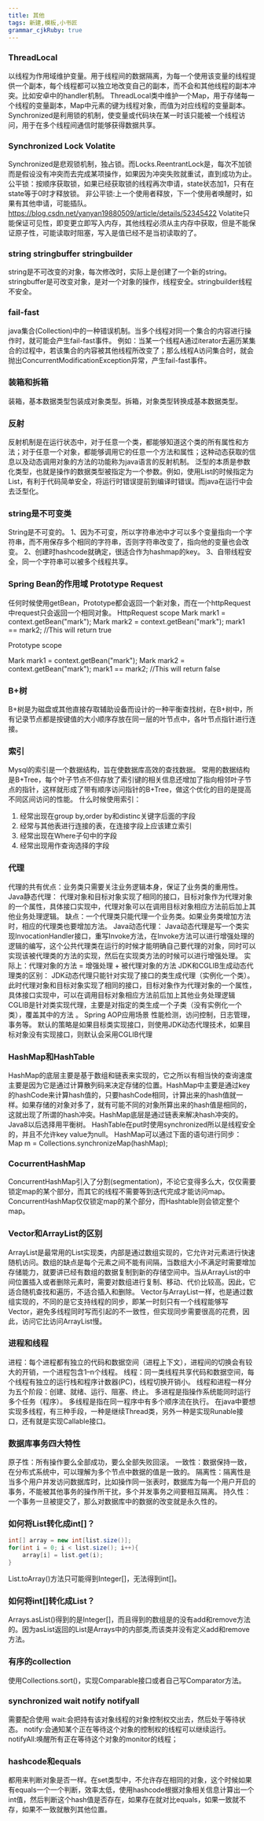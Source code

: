```yaml
---
title: 其他
tags: 新建,模板,小书匠
grammar_cjkRuby: true
---
```


### ThreadLocal
以线程为作用域维护变量。用于线程间的数据隔离，为每一个使用该变量的线程提供一个副本，每个线程都可以独立地改变自己的副本，而不会和其他线程的副本冲突。比如安卓中的handler机制。
ThreadLocal类中维护一个Map，用于存储每一个线程的变量副本，Map中元素的键为线程对象，而值为对应线程的变量副本。
Synchronized是利用锁的机制，使变量或代码块在某一时该只能被一个线程访问，用于在多个线程间通信时能够获得数据共享。 
### Synchronized  Lock Volatite
Synchronized是悲观锁机制，独占锁。而Locks.ReentrantLock是，每次不加锁而是假设没有冲突而去完成某项操作，如果因为冲突失败就重试，直到成功为止。
公平锁：按顺序获取锁，如果已经获取锁的线程再次申请，state状态加1，只有在state等于0时才释放锁。
非公平锁:上一个使用者释放，下一个使用者唤醒时，如果有其他申请，可能插队。
https://blog.csdn.net/yanyan19880509/article/details/52345422
Volatite只能保证可见性，即变更立即写入内存，其他线程必须从主内存中获取，但是不能保证原子性，可能读取时阻塞，写入是值已经不是当初读取的了。
### string stringbuffer stringbuilder
string是不可改变的对象，每次修改时，实际上是创建了一个新的string。stringbuffer是可改变对象，是对一个对象的操作，线程安全。stringbuilder线程不安全。
### fail-fast
java集合(Collection)中的一种错误机制。当多个线程对同一个集合的内容进行操作时，就可能会产生fail-fast事件。 
例如：当某一个线程A通过iterator去遍历某集合的过程中，若该集合的内容被其他线程所改变了；那么线程A访问集合时，就会抛出ConcurrentModificationException异常，产生fail-fast事件。
### 装箱和拆箱
装箱，基本数据类型包装成对象类型。拆箱，对象类型转换成基本数据类型。
### 反射
反射机制是在运行状态中，对于任意一个类，都能够知道这个类的所有属性和方法；对于任意一个对象，都能够调用它的任意一个方法和属性；这种动态获取的信息以及动态调用对象的方法的功能称为java语言的反射机制。
泛型的本质是参数化类型，也就是操作的数据类型被指定为一个参数。例如，使用List的时候指定为List，有利于代码简单安全，将运行时错误提前到编译时错误。而java在运行中会去泛型化。
### string是不可变类
String是不可变的。
1、因为不可变，所以字符串池中才可以多个变量指向一个字符串，而不用保存多个相同的字符串，否则字符串改变了，指向他的变量也会改变。
2、创建时hashcode就确定，很适合作为hashmap的key。
3、自带线程安全，同一个字符串可以被多个线程共享。
### Spring Bean的作用域 Prototype Request
任何时候使用getBean，Prototype都会返回一个新对象，而在一个httpRequest中request只会返回一个相同对象。
HttpRequest scope
Mark mark1 = context.getBean("mark");
Mark mark2 = context.getBean("mark");
mark1 == mark2; //This will return true

Prototype scope

Mark mark1 = context.getBean("mark");
Mark mark2 = context.getBean("mark");
mark1 == mark2; //This will return false
### B+树
B+树是为磁盘或其他直接存取辅助设备而设计的一种平衡查找树，在B+树中，所有记录节点都是按键值的大小顺序存放在同一层的叶节点中，各叶节点指针进行连接。
### 索引
Mysql的索引是一个数据结构，旨在使数据库高效的查找数据。 
常用的数据结构是B+Tree，每个叶子节点不但存放了索引键的相关信息还增加了指向相邻叶子节点的指针，这样就形成了带有顺序访问指针的B+Tree，做这个优化的目的是提高不同区间访问的性能。 
什么时候使用索引： 
1. 经常出现在group by,order by和distinc关键字后面的字段 
2. 经常与其他表进行连接的表，在连接字段上应该建立索引 
3. 经常出现在Where子句中的字段 
4. 经常出现用作查询选择的字段
### 代理
代理的共有优点：业务类只需要关注业务逻辑本身，保证了业务类的重用性。 
Java静态代理： 
代理对象和目标对象实现了相同的接口，目标对象作为代理对象的一个属性，具体接口实现中，代理对象可以在调用目标对象相应方法前后加上其他业务处理逻辑。 
缺点：一个代理类只能代理一个业务类。如果业务类增加方法时，相应的代理类也要增加方法。 
Java动态代理： 
Java动态代理是写一个类实现InvocationHandler接口，重写Invoke方法，在Invoke方法可以进行增强处理的逻辑的编写，这个公共代理类在运行的时候才能明确自己要代理的对象，同时可以实现该被代理类的方法的实现，然后在实现类方法的时候可以进行增强处理。 
实际上：代理对象的方法 = 增强处理 + 被代理对象的方法
JDK和CGLIB生成动态代理类的区别： 
JDK动态代理只能针对实现了接口的类生成代理（实例化一个类）。此时代理对象和目标对象实现了相同的接口，目标对象作为代理对象的一个属性，具体接口实现中，可以在调用目标对象相应方法前后加上其他业务处理逻辑 
CGLIB是针对类实现代理，主要是对指定的类生成一个子类（没有实例化一个类），覆盖其中的方法 。 
Spring AOP应用场景 
性能检测，访问控制，日志管理，事务等。 
默认的策略是如果目标类实现接口，则使用JDK动态代理技术，如果目标对象没有实现接口，则默认会采用CGLIB代理
### HashMap和HashTable
HashMap的底层主要是基于数组和链表来实现的，它之所以有相当快的查询速度主要是因为它是通过计算散列码来决定存储的位置。HashMap中主要是通过key的hashCode来计算hash值的，只要hashCode相同，计算出来的hash值就一样。如果存储的对象对多了，就有可能不同的对象所算出来的hash值是相同的，这就出现了所谓的hash冲突。HashMap底层是通过链表来解决hash冲突的。Java8以后选择用平衡树。
HashTable在put时使用synchronized所以是线程安全的，并且不允许key value为null。
HashMap可以通过下面的语句进行同步：
Map m = Collections.synchronizeMap(hashMap);
### CocurrentHashMap
ConcurrentHashMap引入了分割(segmentation)，不论它变得多么大，仅仅需要锁定map的某个部分，而其它的线程不需要等到迭代完成才能访问map。ConcurrentHashMap仅仅锁定map的某个部分，而Hashtable则会锁定整个map。
### Vector和ArrayList的区别
ArrayList是最常用的List实现类，内部是通过数组实现的，它允许对元素进行快速随机访问。数组的缺点是每个元素之间不能有间隔，当数组大小不满足时需要增加存储能力，就要讲已经有数组的数据复制到新的存储空间中。当从ArrayList的中间位置插入或者删除元素时，需要对数组进行复制、移动、代价比较高。因此，它适合随机查找和遍历，不适合插入和删除。
Vector与ArrayList一样，也是通过数组实现的，不同的是它支持线程的同步，即某一时刻只有一个线程能够写Vector，避免多线程同时写而引起的不一致性，但实现同步需要很高的花费，因此，访问它比访问ArrayList慢。
### 进程和线程
进程：每个进程都有独立的代码和数据空间（进程上下文），进程间的切换会有较大的开销，一个进程包含1–n个线程。
线程：同一类线程共享代码和数据空间，每个线程有独立的运行栈和程序计数器(PC)，线程切换开销小。
线程和进程一样分为五个阶段：创建、就绪、运行、阻塞、终止。
多进程是指操作系统能同时运行多个任务（程序）。
多线程是指在同一程序中有多个顺序流在执行。
在java中要想实现多线程，有三种手段，一种是继续Thread类，另外一种是实现Runable接口，还有就是实现Callable接口。
### 数据库事务四大特性
原子性：所有操作要么全部成功，要么全部失败回滚。
一致性：数据保持一致，在分布式系统中，可以理解为多个节点中数据的值是一致的。
隔离性：隔离性是当多个用户并发访问数据库时，比如操作同一张表时，数据库为每一个用户开启的事务，不能被其他事务的操作所干扰，多个并发事务之间要相互隔离。
持久性：一个事务一旦被提交了，那么对数据库中的数据的改变就是永久性的。
### 如何将List转化成int[]？
``` java
int[] array = new int[list.size()];
for(int i = 0; i < list.size(); i++){
    array[i] = list.get(i);
}
```
List.toArray()方法只可能得到Integer[]，无法得到int[]。
### 如何将int[]转化成List？
Arrays.asList()得到的是Integer[]，而且得到的数组是的没有add和remove方法的。因为asList返回的List是Arrays中的内部类,而该类并没有定义add和remove方法。
### 有序的collection
使用Collections.sort()，实现Comparable接口或者自己写Comparator方法。
### synchronized wait notify notifyall
需要配合使用
wait:会把持有该对象线程的对象控制权交出去，然后处于等待状态。
notify:会通知某个正在等待这个对象的控制权的线程可以继续运行。
notifyAll:唤醒所有正在等待这个对象的monitor的线程；
### hashcode和equals
都用来判断对象是否一样。在set类型中，不允许存在相同的对象，这个时候如果有equals一个一个判断，效率太低，使用hashcode根据对象相关信息计算出一个int值，然后判断这个hash值是否存在，如果存在就对比equals，如果一致就不存，如果不一致就散列其他位置。